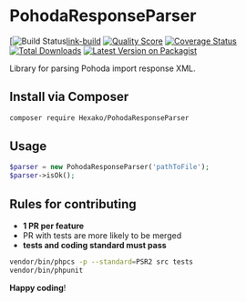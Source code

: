 # PohodaResponseParser

[![Build Status][ico-build][link-build]
[![Quality Score][ico-code-quality]][link-code-quality]
[![Coverage Status][ico-scrutinizer]][link-scrutinizer]
[![Total Downloads][ico-downloads]][link-downloads]
[![Latest Version on Packagist][ico-version]][link-packagist]

Library for parsing Pohoda import response XML.
## Install via Composer

``` bash
composer require Hexako/PohodaResponseParser
```

## Usage

``` php
$parser = new PohodaResponseParser('pathToFile');
$parser->isOk();
```

## Rules for contributing

- **1 PR per feature**
- PR with tests are more likely to be merged 
- **tests and coding standard must pass**

```bash
vendor/bin/phpcs -p --standard=PSR2 src tests
vendor/bin/phpunit
```

**Happy coding**!

[ico-version]: https://img.shields.io/packagist/v/jakubdusek/PohodaResponseParser.svg?style=flat-square
[ico-build]: https://scrutinizer-ci.com/g/jakubdusek/PohodaResponseParser/badges/build.png?b=master
[ico-scrutinizer]: https://img.shields.io/scrutinizer/coverage/g/jakubdusek/PohodaResponseParser.svg?style=flat-square
[ico-code-quality]: https://img.shields.io/scrutinizer/g/jakubdusek/PohodaResponseParser.svg?style=flat-square
[ico-downloads]: https://img.shields.io/packagist/dt/jakubdusek/PohodaResponseParser.svg?style=flat-square

[link-packagist]: https://packagist.org/packages/jakubdusek/PohodaResponseParser
[link-build]: https://scrutinizer-ci.com/g/jakubdusek/PohodaResponseParser/build-status/master
[link-scrutinizer]: https://scrutinizer-ci.com/g/jakubdusek/PohodaResponseParser/code-structure
[link-code-quality]: https://scrutinizer-ci.com/g/jakubdusek/PohodaResponseParser
[link-downloads]: https://packagist.org/packages/jakubdusek/PohodaResponseParser
